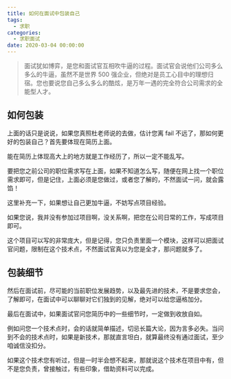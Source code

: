 ```yaml
---
title: 如何在面试中包装自己
tags:
  - 求职
categories:
  - 求职面试
date: 2020-03-04 00:00:00
---
```


> 面试犹如博弈，是您和面试官互相吹牛逼的过程。面试官会说他们公司多么多么的牛逼，虽然不是世界 500 强企业，但绝对是员工心目中的理想归宿。您也要说您自己多么多么的酷炫，是万年一遇的完全符合公司需求的全能型人才。

<!-- more -->

## 如何包装

上面的话只是说说，如果您真照杜老师说的去做，估计您离 fail 不远了，那如何更好的包装自己？首先要体现在简历上面。

能在简历上体现高大上的地方就是工作经历了，所以一定不能乱写。

要把您之前公司的职位需求写在上面，如果不知道怎么写，随便在网上找一个职位需求即可，但是记住，上面必须是您做过，或者您了解的，不然面试一问，就会露馅！

这里补充一下，如果想让自己更加牛逼，不妨写点项目经验。

如果您说，我并没有参加过项目啊，没关系啊，把您在公司日常的工作，写成项目即可。

这个项目可以写的非常庞大，但是记得，您只负责里面一个模块，这样可以把面试官问题，限制在这个技术点，不然面试官真以为您是全才，那问题就多了。

## 包装细节

然后在面试前，尽可能的当前职位发展趋势，以及最先进的技术，不是要求您会，了解即可，在面试中可以聊聊对它们独到的见解，绝对可以给您逼格加分。

最后在面试中，如果面试官问您简历中的一些细节时，一定做到收放自如。

例如问您一个技术点时，会的话就简单描述，切忌长篇大论，因为言多必失。当问到不会的技术点时，如果是新技术，那就直言坦白，就算最终没有通过面试，至少咱诚信没扣分。

如果这个技术您有听过，但是一时半会想不起来，那就说这个技术在项目中有，但不是您负责，曾接触过，有些印象，借助资料可以完成。